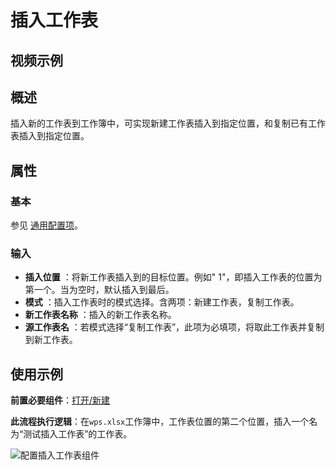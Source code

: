 # 插入工作表

## 视频示例

## 概述

插入新的工作表到工作簿中，可实现新建工作表插入到指定位置，和复制已有工作表插入到指定位置。

## 属性

### 基本

参见 [通用配置项](../Appendix/CommonConfigurationItems.md)。

### 输入

- **插入位置** ：将新工作表插入到的目标位置。例如&quot; 1&quot;，即插入工作表的位置为第一个。当为空时，默认插入到最后。
- **模式** ：插入工作表时的模式选择。含两项：新建工作表，复制工作表。
- **新工作表名称** ：插入的新工作表名称。
- **源工作表名** ：若模式选择“复制工作表”，此项为必填项，将取此工作表并复制到新工作表。

## 使用示例

**前置必要组件**：[打开/新建](../WPSExcel/OpenExcel.md)

**此流程执行逻辑**：在`wps.xlsx`工作簿中，工作表位置的第二个位置，插入一个名为“测试插入工作表”的工作表。

![配置插入工作表组件](https://docimages.blob.core.chinacloudapi.cn/images/Activities/wps53.png)
